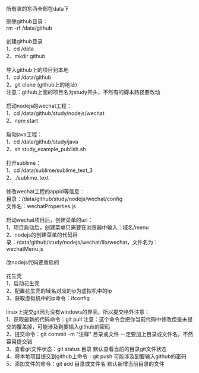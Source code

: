 所有装的东西全部在data下  <br />

删除github目录：<br />
rm -rf /data/github <br />
<br />
创建github目录 <br />
1、cd /data <br />
2、mkdir github <br />
<br />
导入github上的项目到本地 <br />
1、cd /data/github <br />
2、git clone (github上的地址) <br />
注意：github上面的项目名为study开头，不然有的脚本路径要改动 <br />
<br />
启动nodejs的wechat工程：<br />
1、cd  /data/github/study/nodejs/wechat <br />
2、npm start <br />
<br />
启动java工程：<br />
1、cd /data/github/study/java <br />
2、sh study_example_publish.sh <br />
<br />
打开sublime：<br />
1、cd /data/sublime/sublime_text_3 <br />
2、./sublime_text <br />
<br />
修改wechat工程的appid等信息：<br />
目录：/data/github/study/nodejs/wechat/config <br />
文件名：wechatProperties.js <br />
<br />
启动wechat项目后，创建菜单的url：<br />
1、项目启动后，创建菜单只需要在浏览器中输入：域名/menu <br />
2、nodejs的创建菜单的代码目录：/data/github/study/nodejs/wechat/lib/wechat，文件名为：wechatMenu.js <br />
<br />
改nodejs代码要重启的 <br />
<br />
花生壳 <br />
1、启动花生壳 <br />
2、配置花生壳的域名对应的ip为虚拟机中的ip <br />
3、获取虚拟机中的ip命令：ifconfig <br />
<br />
linux上提交git因为没有windows的界面，所以提交格外注意： <br />
1、获取最新的代码命令：git pull    注意：这个命令会把你当前代码中修改但是未提交的覆盖掉，可能涉及到要输入github的密码 <br />
2、提交命令：git commit -m "注释" 目录或文件  一定要加上目录或文件名，不然容易提交错 <br />
3、查看git文件状态：git status 目录   默认查看当前的目录git文件状态 <br />
4、将本地项目提交到github上命令：git push   可能涉及到要输入github的密码 <br />
5、添加文件的命令：git add 目录或文件名  默认新增当前目录的文件 <br />
